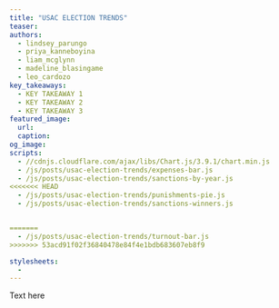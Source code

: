 ```yaml
---
title: "USAC ELECTION TRENDS"
teaser: 
authors:
  - lindsey_parungo
  - priya_kanneboyina
  - liam_mcglynn
  - madeline_blasingame
  - leo_cardozo
key_takeaways:
  - KEY TAKEAWAY 1
  - KEY TAKEAWAY 2
  - KEY TAKEAWAY 3
featured_image:
  url: 
  caption: 
og_image: 
scripts:
  - //cdnjs.cloudflare.com/ajax/libs/Chart.js/3.9.1/chart.min.js
  - /js/posts/usac-election-trends/expenses-bar.js
  - /js/posts/usac-election-trends/sanctions-by-year.js
<<<<<<< HEAD
  - /js/posts/usac-election-trends/punishments-pie.js
  - /js/posts/usac-election-trends/sanctions-winners.js


=======
  - /js/posts/usac-election-trends/turnout-bar.js
>>>>>>> 53acd91f02f36840478e84f4e1bdb683607eb8f9

stylesheets:
  -
---
```


Text here

<div>
  <canvas id = 'yearly-sanctions'> </canvas>
</div>

<div>
  <canvas id = 'winners-sanctions'> </canvas>
</div>

<div>
  <canvas id = 'punishments-sanctions'> </canvas>
</div>
<div>
  <canvas id = 'expenses-chart'></canvas>
</div>

<div>
  <canvas id = 'turnout-bar'></canvas>
</div>
